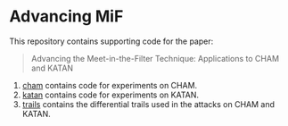# Advancing MiF

This repository contains supporting code for the paper:
> Advancing the Meet-in-the-Filter Technique: Applications to CHAM and KATAN

1. [cham](./cham) contains code for experiments on CHAM.
2. [katan](./katan) contains code for experiments on KATAN.
3. [trails](./trails) contains the differential trails used in the attacks on CHAM and KATAN.
